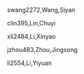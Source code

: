 swang2272,Wang,Siyan

clin395,Lin,Chuyi

xli2484,Li,Xinyao

jzhou483,Zhou,Jingsong

li2554,Li,Yiyuan
